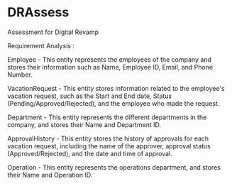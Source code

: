 # DRAssess
Assessment for Digital Revamp

Requirement Analysis : 

Employee - This entity represents the employees of the company and stores their information such as Name, Employee ID, Email, and Phone Number.

VacationRequest - This entity stores information related to the employee's vacation request, such as the Start and End date, Status (Pending/Approved/Rejected), and the employee who made the request.

Department - This entity represents the different departments in the company, and stores their Name and Department ID.

ApprovalHistory - This entity stores the history of approvals for each vacation request, including the name of the approver, approval status (Approved/Rejected), and the date and time of approval.

Operation - This entity represents the operations department, and stores their Name and Operation ID.
